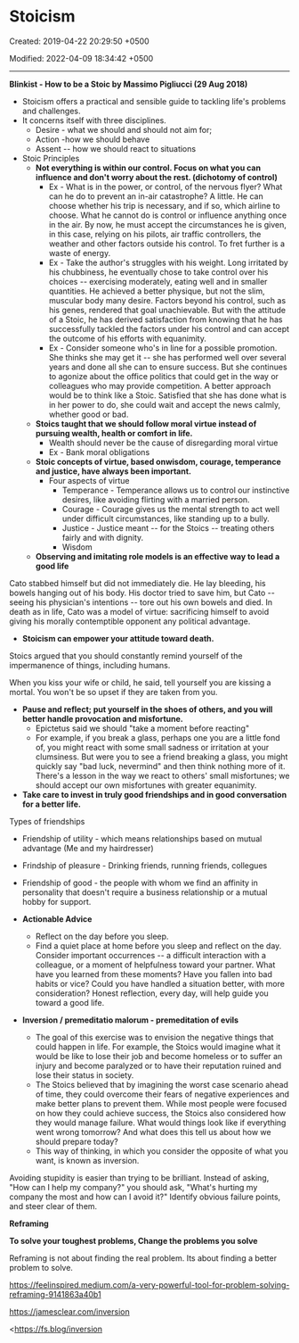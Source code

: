# Stoicism

Created: 2019-04-22 20:29:50 +0500

Modified: 2022-04-09 18:34:42 +0500

---

**Blinkist - How to be a Stoic by Massimo Pigliucci (29 Aug 2018)**
-   Stoicism offers a practical and sensible guide to tackling life's problems and challenges.
-   It concerns itself with three disciplines.
    -   Desire - what we should and should not aim for;
    -   Action -how we should behave
    -   Assent -- how we should react to situations
-   Stoic Principles
    -   **Not everything is within our control. Focus on what you can influence and don't worry about the rest. (dichotomy of control)**
        -   Ex - What is in the power, or control, of the nervous flyer? What can he do to prevent an in-air catastrophe? A little. He can choose whether his trip is necessary, and if so, which airline to choose. What he cannot do is control or influence anything once in the air. By now, he must accept the circumstances he is given, in this case, relying on his pilots, air traffic controllers, the weather and other factors outside his control. To fret further is a waste of energy.
        -   Ex - Take the author's struggles with his weight. Long irritated by his chubbiness, he eventually chose to take control over his choices -- exercising moderately, eating well and in smaller quantities. He achieved a better physique, but not the slim, muscular body many desire. Factors beyond his control, such as his genes, rendered that goal unachievable. But with the attitude of a Stoic, he has derived satisfaction from knowing that he has successfully tackled the factors under his control and can accept the outcome of his efforts with equanimity.
        -   Ex - Consider someone who's in line for a possible promotion. She thinks she may get it -- she has performed well over several years and done all she can to ensure success. But she continues to agonize about the office politics that could get in the way or colleagues who may provide competition. A better approach would be to think like a Stoic. Satisfied that she has done what is in her power to do, she could wait and accept the news calmly, whether good or bad.
    -   **Stoics taught that we should follow moral virtue instead of pursuing wealth, health or comfort in life.**
        -   Wealth should never be the cause of disregarding moral virtue
        -   Ex - Bank moral obligations
    -   **Stoic concepts of virtue, based onwisdom, courage, temperance and justice, have always been important.**
        -   Four aspects of virtue
            -   Temperance - Temperance allows us to control our instinctive desires, like avoiding flirting with a married person.
            -   Courage - Courage gives us the mental strength to act well under difficult circumstances, like standing up to a bully.
            -   Justice - Justice meant -- for the Stoics -- treating others fairly and with dignity.
            -   Wisdom
    -   **Observing and imitating role models is an effective way to lead a good life**

Cato stabbed himself but did not immediately die. He lay bleeding, his bowels hanging out of his body. His doctor tried to save him, but Cato -- seeing his physician's intentions -- tore out his own bowels and died. In death as in life, Cato was a model of virtue: sacrificing himself to avoid giving his morally contemptible opponent any political advantage.
-   **Stoicism can empower your attitude toward death.**

Stoics argued that you should constantly remind yourself of the impermanence of things, including humans.

When you kiss your wife or child, he said, tell yourself you are kissing a mortal. You won't be so upset if they are taken from you.
-   **Pause and reflect; put yourself in the shoes of others, and you will better handle provocation and misfortune.**
    -   Epictetus said we should "take a moment before reacting"
    -   For example, if you break a glass, perhaps one you are a little fond of, you might react with some small sadness or irritation at your clumsiness. But were you to see a friend breaking a glass, you might quickly say "bad luck, nevermind" and then think nothing more of it. There's a lesson in the way we react to others' small misfortunes; we should accept our own misfortunes with greater equanimity.
-   **Take care to invest in truly good friendships and in good conversation for a better life.**

Types of friendships
-   Friendship of utility - which means relationships based on mutual advantage (Me and my hairdresser)
-   Frindship of pleasure - Drinking friends, running friends, collegues
-   Friendship of good - the people with whom we find an affinity in personality that doesn't require a business relationship or a mutual hobby for support.

-   **Actionable Advice**
    -   Reflect on the day before you sleep.
    -   Find a quiet place at home before you sleep and reflect on the day. Consider important occurrences -- a difficult interaction with a colleague, or a moment of helpfulness toward your partner. What have you learned from these moments? Have you fallen into bad habits or vice? Could you have handled a situation better, with more consideration? Honest reflection, every day, will help guide you toward a good life.


-   **Inversion / premeditatio malorum - premeditation of evils**
    -   The goal of this exercise was to envision the negative things that could happen in life. For example, the Stoics would imagine what it would be like to lose their job and become homeless or to suffer an injury and become paralyzed or to have their reputation ruined and lose their status in society.
    -   The Stoics believed that by imagining the worst case scenario ahead of time, they could overcome their fears of negative experiences and make better plans to prevent them. While most people were focused on how they could achieve success, the Stoics also considered how they would manage failure. What would things look like if everything went wrong tomorrow? And what does this tell us about how we should prepare today?
    -   This way of thinking, in which you consider the opposite of what you want, is known as inversion.



Avoiding stupidity is easier than trying to be brilliant. Instead of asking, "How can I help my company?" you should ask, "What's hurting my company the most and how can I avoid it?" Identify obvious failure points, and steer clear of them.



**Reframing**

**To solve your toughest problems, Change the problems you solve**



Reframing is not about finding the real problem. Its about finding a better problem to solve.



<https://feelinspired.medium.com/a-very-powerful-tool-for-problem-solving-reframing-9141863a40b1>



<https://jamesclear.com/inversion>

<https://fs.blog/inversion
